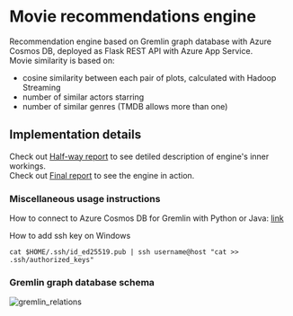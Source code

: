 # Movie recommendations engine

Recommendation engine based on Gremlin graph database with Azure Cosmos DB, deployed as Flask REST API with Azure App Service.  
Movie similarity is based on:
* cosine similarity between each pair of plots, calculated with Hadoop Streaming
* number of similar actors starring
* number of similar genres (TMDB allows more than one)  
  
## Implementation details
Check out [Half-way report](https://github.com/mihawb/movie-recs-engine/blob/main/reports/halfway_report.pdf) to see detiled description of engine's inner workings.  
Check out [Final report](https://github.com/mihawb/movie-recs-engine/blob/main/reports/final_report.pdf) to see the engine in action.

### Miscellaneous usage instructions
How to connect to Azure Cosmos DB for Gremlin with Python or Java: [link](https://learn.microsoft.com/en-us/azure/cosmos-db/gremlin/quickstart-python)
  
How to add ssh key on Windows
```
cat $HOME/.ssh/id_ed25519.pub | ssh username@host "cat >> .ssh/authorized_keys"
```

### Gremlin graph database schema
![gremlin_relations](https://github.com/mihawb/movie-recs-engine/assets/46073943/5eddca31-ad01-4e66-9008-46ea821a6651)


